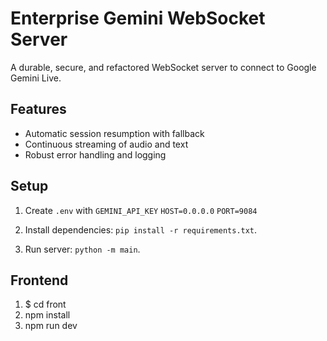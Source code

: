 # Enterprise Gemini WebSocket Server

A durable, secure, and refactored WebSocket server to connect to Google Gemini Live.

## Features
- Automatic session resumption with fallback
- Continuous streaming of audio and text
- Robust error handling and logging

## Setup
1. Create `.env` with 
`GEMINI_API_KEY`
`HOST=0.0.0.0`
`PORT=9084`

2. Install dependencies: `pip install -r requirements.txt`.
3. Run server: `python -m main`.

## Frontend 
1. $ cd front
2. npm install
3. npm run dev 